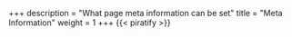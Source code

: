+++
description = "What page meta information can be set"
title = "Meta Information"
weight = 1
+++
{{< piratify >}}